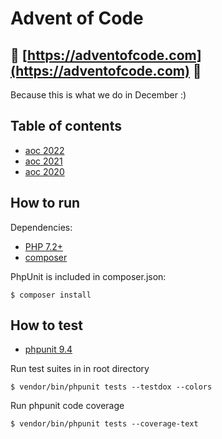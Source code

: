 # Advent of Code
## :christmas_tree: [https://adventofcode.com](https://adventofcode.com) :christmas_tree: 

Because this is what we do in December :)

## Table of contents

* [aoc 2022](https://github.com/alexandrajulius/adventOfCode2020/tree/main/src/aoc2022)
* [aoc 2021](https://github.com/alexandrajulius/adventOfCode2020/tree/main/src/aoc2021)
* [aoc 2020](https://github.com/alexandrajulius/adventOfCode2020/tree/main/src/aoc2020)

## How to run
Dependencies:

* [PHP 7.2+](http://php.net/downloads.php)
* [composer](https://getcomposer.org/)

PhpUnit is included in composer.json:
```
$ composer install
```

## How to test
* [phpunit 9.4](https://phpunit.de/getting-started/phpunit-9.html)

Run test suites in in root directory
```
$ vendor/bin/phpunit tests --testdox --colors
```
Run phpunit code coverage
```
$ vendor/bin/phpunit tests --coverage-text
```
